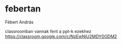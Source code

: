 # febertan
Fébert András


classroomban vannak fent a ppt-k ezekhez
https://classroom.google.com/c/NzEwNjU2MDY0ODM2
